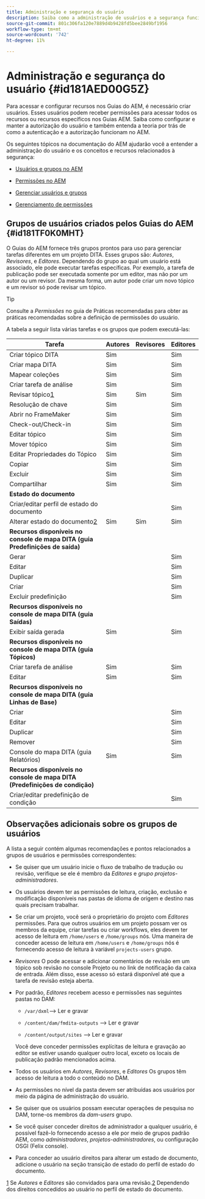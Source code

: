 ```yaml
---
title: Administração e segurança do usuário
description: Saiba como a administração de usuários e a segurança funcionam
source-git-commit: 801c306fa120e7889d4b9428fd5bee2849bf1956
workflow-type: tm+mt
source-wordcount: '742'
ht-degree: 11%

---
```



# Administração e segurança do usuário {#id181AED00G5Z}

Para acessar e configurar recursos nos Guias do AEM, é necessário criar usuários. Esses usuários podem receber permissões para acessar todos os recursos ou recursos específicos nos Guias AEM. Saiba como configurar e manter a autorização do usuário e também entenda a teoria por trás de como a autenticação e a autorização funcionam no AEM.

Os seguintes tópicos na documentação do AEM ajudarão você a entender a administração do usuário e os conceitos e recursos relacionados à segurança:

- [Usuários e grupos no AEM](https://helpx.adobe.com/experience-manager/6-5/sites/administering/using/security.html#UsersandGroupsinAEM)

- [Permissões no AEM](https://helpx.adobe.com/experience-manager/6-5/sites/administering/using/security.html#PermissionsinAEM)

- [Gerenciar usuários e grupos](https://helpx.adobe.com/experience-manager/6-5/sites/administering/using/security.html#ManagingUsersandGroups)

- [Gerenciamento de permissões](https://helpx.adobe.com/experience-manager/6-5/sites/administering/using/security.html#ManagingPermissions)


## Grupos de usuários criados pelos Guias do AEM {#id181TF0K0MHT}

O Guias do AEM fornece três grupos prontos para uso para gerenciar tarefas diferentes em um projeto DITA. Esses grupos são: *Autores*, *Revisores*, e *Editores*. Dependendo do grupo ao qual um usuário está associado, ele pode executar tarefas específicas. Por exemplo, a tarefa de publicação pode ser executada somente por um editor, mas não por um autor ou um revisor. Da mesma forma, um autor pode criar um novo tópico e um revisor só pode revisar um tópico.

>[!TIP]
>
> Consulte a *Permissões* no guia de Práticas recomendadas para obter as práticas recomendadas sobre a definição de permissões do usuário.

A tabela a seguir lista várias tarefas e os grupos que podem executá-las:

| Tarefa | Autores | Revisores | Editores |
|----|-------|---------|----------|
| Criar tópico DITA | Sim |   | Sim |
| Criar mapa DITA | Sim |   | Sim |
| Mapear coleções | Sim |   | Sim |
| Criar tarefa de análise | Sim |   | Sim |
| Revisar tópico[1](#fntarg_1) | Sim | Sim | Sim |
| Resolução de chave | Sim |   | Sim |
| Abrir no FrameMaker | Sim |   | Sim |
| Check-out/Check-in | Sim |   | Sim |
| Editar tópico | Sim |   | Sim |
| Mover tópico | Sim |   | Sim |
| Editar Propriedades do Tópico | Sim |   | Sim |
| Copiar | Sim |   | Sim |
| Excluir | Sim |   | Sim |
| Compartilhar | Sim |   | Sim |
| **Estado do documento** |
| Criar/editar perfil de estado do documento |   |   | Sim |
| Alterar estado do documento[2](#fntarg_2) | Sim | Sim | Sim |
| **Recursos disponíveis no console de mapa DITA \(guia Predefinições de saída\)** |
| Gerar |   |   | Sim |
| Editar |   |   | Sim |
| Duplicar |   |   | Sim |
| Criar |   |   | Sim |
| Excluir predefinição |   |   | Sim |
| **Recursos disponíveis no console de mapa DITA \(guia Saídas\)** |
| Exibir saída gerada | Sim |   | Sim |
| **Recursos disponíveis no console de mapa DITA \(guia Tópicos\)** |
| Criar tarefa de análise | Sim |   | Sim |
| Editar | Sim |   | Sim |
| **Recursos disponíveis no console de mapa DITA \(guia Linhas de Base\)** |
| Criar |   |   | Sim |
| Editar |   |   | Sim |
| Duplicar |   |   | Sim |
| Remover |   |   | Sim |
| Console do mapa DITA \(guia Relatórios\) | Sim |   | Sim |
| **Recursos disponíveis no console de mapa DITA \(Predefinições de condição\)** |
| Criar/editar predefinição de condição |   |   | Sim |

## Observações adicionais sobre os grupos de usuários

A lista a seguir contém algumas recomendações e pontos relacionados a grupos de usuários e permissões correspondentes:

- Se quiser que um usuário inicie o fluxo de trabalho de tradução ou revisão, verifique se ele é membro da *Editores* e *grupo projetos-administradores*.

- Os usuários devem ter as permissões de leitura, criação, exclusão e modificação disponíveis nas pastas de idioma de origem e destino nas quais precisam trabalhar.

- Se criar um projeto, você será o proprietário do projeto com *Editores* permissões. Para que outros usuários em um projeto possam ver os membros da equipe, criar tarefas ou criar workflows, eles devem ter acesso de leitura em `/home/users` e `/home/groups` nós. Uma maneira de conceder acesso de leitura em `/home/users` e `/home/groups` nós é fornecendo acesso de leitura à variável `projects-users` grupo.

- *Revisores* O pode acessar e adicionar comentários de revisão em um tópico sob revisão no console Projeto ou no link de notificação da caixa de entrada. Além disso, esse acesso só estará disponível até que a tarefa de revisão esteja aberta.

- Por padrão, *Editores* recebem acesso e permissões nas seguintes pastas no DAM:

   - ``/var/dxml``–\> Ler e gravar

   - `/content/dam/fmdita-outputs` –\> Ler e gravar

   - `/content/output/sites` –\> Ler e gravar

   Você deve conceder permissões explícitas de leitura e gravação ao editor se estiver usando qualquer outro local, exceto os locais de publicação padrão mencionados acima.

- Todos os usuários em *Autores*, *Revisores*, e *Editores* Os grupos têm acesso de leitura a todo o conteúdo no DAM.

- As permissões no nível da pasta devem ser atribuídas aos usuários por meio da página de administração do usuário.

- Se quiser que os usuários possam executar operações de pesquisa no DAM, torne-os membros da *dam-users* grupo.

- Se você quiser conceder direitos de administrador a qualquer usuário, é possível fazê-lo fornecendo acesso a ele por meio de grupos padrão AEM, como *administradores*, *projetos-administradores*, ou configuração OSGI \(Felix console\).

- Para conceder ao usuário direitos para alterar um estado de documento, adicione o usuário na seção transição de estado do perfil de estado do documento.

[1](#fnsrc_1) Se *Autores* e *Editores* são convidados para uma revisão.[2](#fnsrc_2) Dependendo dos direitos concedidos ao usuário no perfil de estado do documento.

